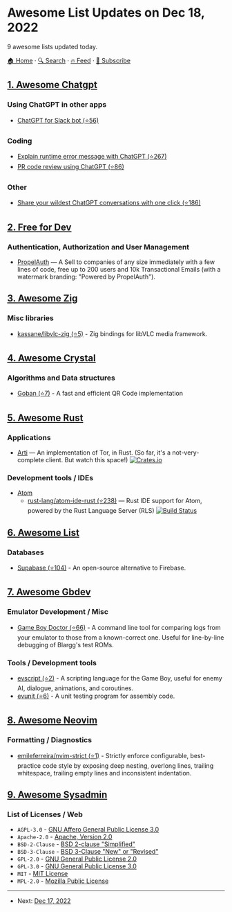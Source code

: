 # Awesome List Updates on Dec 18, 2022

9 awesome lists updated today.

[🏠 Home](/README.md) · [🔍 Search](https://www.trackawesomelist.com/search/) · [🔥 Feed](https://www.trackawesomelist.com/rss.xml) · [📮 Subscribe](https://trackawesomelist.us17.list-manage.com/subscribe?u=d2f0117aa829c83a63ec63c2f&id=36a103854c)



## [1. Awesome Chatgpt](/content/saharmor/awesome-chatgpt/README.md)

### Using ChatGPT in other apps

*   [ChatGPT for Slack bot (⭐56)](https://github.com/pedrorito/ChatGPTSlackBot)

### Coding

*   [Explain runtime error message with ChatGPT (⭐267)](https://github.com/shobrook/stackexplain)
*   [PR code review using ChatGPT (⭐86)](https://github.com/kxxt/chatgpt-action)

### Other

*   [Share your wildest ChatGPT conversations with one click (⭐186)](https://github.com/domeccleston/sharegpt)

## [2. Free for Dev](/content/ripienaar/free-for-dev/README.md)

### Authentication, Authorization and User Management

*   [PropelAuth](https://propelauth.com) — A Sell to companies of any size immediately with a few lines of code, free up to 200 users and 10k Transactional Emails (with a watermark branding: "Powered by PropelAuth").

## [3. Awesome Zig](/content/catdevnull/awesome-zig/README.md)

### Misc libraries

*   [kassane/libvlc-zig (⭐5)](https://github.com/kassane/libvlc-zig) - Zig bindings for libVLC media framework.

## [4. Awesome Crystal](/content/veelenga/awesome-crystal/README.md)

### Algorithms and Data structures

*   [Goban (⭐7)](https://github.com/soya-daizu/goban) - A fast and efficient QR Code implementation

## [5. Awesome Rust](/content/rust-unofficial/awesome-rust/README.md)

### Applications

*   [Arti](https://gitlab.torproject.org/tpo/core/arti) — An implementation of Tor, in Rust. (So far, it's a not-very-complete client. But watch this space!) [![Crates.io](https://img.shields.io/crates/v/arti.svg)](https://crates.io/crates/arti)

### Development tools / IDEs

*   [Atom](https://github.blog/2022-06-08-sunsetting-atom/)
    *   [rust-lang/atom-ide-rust (⭐238)](https://github.com/rust-lang/atom-ide-rust) — Rust IDE support for Atom, powered by the Rust Language Server (RLS) [![Build Status](https://api.travis-ci.com/rust-lang/atom-ide-rust.svg?branch=master)](https://app.travis-ci.com/grust-lang/atom-ide-rust)

## [6. Awesome List](/content/sindresorhus/awesome/README.md)

### Databases

*   [Supabase (⭐104)](https://github.com/lyqht/awesome-supabase#readme) - An open-source alternative to Firebase.

## [7. Awesome Gbdev](/content/gbdev/awesome-gbdev/README.md)

### Emulator Development / Misc

*   [Game Boy Doctor (⭐66)](https://github.com/robert/gameboy-doctor) - A command line tool for comparing logs from your emulator to those from a known-correct one. Useful for line-by-line debugging of Blargg's test ROMs.

### Tools / Development tools

*   [evscript (⭐2)](https://github.com/eievui5/evscript) - A scripting language for the Game Boy, useful for enemy AI, dialogue, animations, and coroutines.
*   [evunit (⭐6)](https://github.com/eievui5/evunit) - A unit testing program for assembly code.

## [8. Awesome Neovim](/content/rockerBOO/awesome-neovim/README.md)

### Formatting / Diagnostics

*   [emileferreira/nvim-strict (⭐1)](https://github.com/emileferreira/nvim-strict) - Strictly enforce configurable, best-practice code style by exposing deep nesting, overlong lines, trailing whitespace, trailing empty lines and inconsistent indentation.

## [9. Awesome Sysadmin](/content/awesome-foss/awesome-sysadmin/README.md)

### List of Licenses / Web

*   `AGPL-3.0` - [GNU Affero General Public License 3.0](https://www.gnu.org/licenses/agpl-3.0)
*   `Apache-2.0` - [Apache, Version 2.0](https://www.apache.org/licenses/)
*   `BSD-2-Clause` - [BSD 2-clause "Simplified"](https://opensource.org/licenses/BSD-2-Clause)
*   `BSD-3-Clause` - [BSD 3-Clause "New" or "Revised"](https://opensource.org/licenses/BSD-3-Clause)
*   `GPL-2.0` - [GNU General Public License 2.0](https://www.gnu.org/licenses/old-licenses/gpl-2.0.en.html)
*   `GPL-3.0` - [GNU General Public License 3.0](https://www.gnu.org/licenses/gpl-3.0.en.html)
*   `MIT` - [MIT License](https://opensource.org/licenses/MIT)
*   `MPL-2.0` - [Mozilla Public License](https://www.mozilla.org/MPL/2.0/index.txt)

---

- Next: [Dec 17, 2022](/content/2022/12/17/README.md)